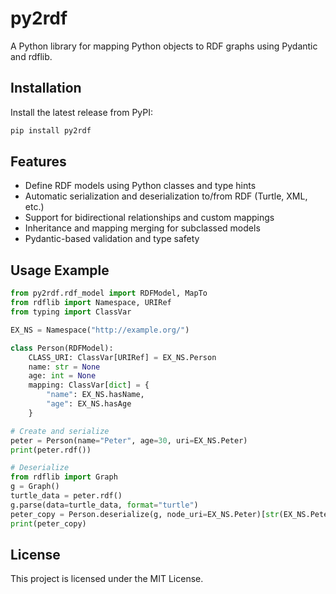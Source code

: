 # py2rdf

A Python library for mapping Python objects to RDF graphs using Pydantic and rdflib.

## Installation

Install the latest release from PyPI:

```sh
pip install py2rdf
```

## Features
- Define RDF models using Python classes and type hints
- Automatic serialization and deserialization to/from RDF (Turtle, XML, etc.)
- Support for bidirectional relationships and custom mappings
- Inheritance and mapping merging for subclassed models
- Pydantic-based validation and type safety

## Usage Example

```python
from py2rdf.rdf_model import RDFModel, MapTo
from rdflib import Namespace, URIRef
from typing import ClassVar

EX_NS = Namespace("http://example.org/")

class Person(RDFModel):
    CLASS_URI: ClassVar[URIRef] = EX_NS.Person
    name: str = None
    age: int = None
    mapping: ClassVar[dict] = {
        "name": EX_NS.hasName,
        "age": EX_NS.hasAge
    }

# Create and serialize
peter = Person(name="Peter", age=30, uri=EX_NS.Peter)
print(peter.rdf())

# Deserialize
from rdflib import Graph
g = Graph()
turtle_data = peter.rdf()
g.parse(data=turtle_data, format="turtle")
peter_copy = Person.deserialize(g, node_uri=EX_NS.Peter)[str(EX_NS.Peter)]
print(peter_copy)
```

## License

This project is licensed under the MIT License.

